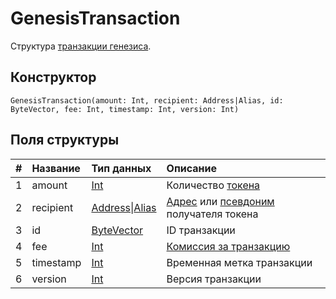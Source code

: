 # GenesisTransaction

Структура [транзакции генезиса](/ru/blockchain/transaction-type/genesis-transaction).

## Конструктор

``` ride
GenesisTransaction(amount: Int, recipient: Address|Alias, id: ByteVector, fee: Int, timestamp: Int, version: Int)
```

## Поля структуры

| # | Название | Тип данных | Описание |
| :--- | :--- | :--- | :--- |
| 1 | amount | [Int](/ru/ride/v5/data-types/int) | Количество [токена](/ru/blockchain/token/) |
| 2 | recipient | [Address](/ru/ride/v5/structures/common-structures/address)&#124;[Alias](/ru/ride/v5/structures/common-structures/alias) | [Адрес](/ru/blockchain/account/address) или [псевдоним](/ru/blockchain/account/alias) получателя токена |
| 3 | id | [ByteVector](/ru/ride/v5/data-types/byte-vector) | ID транзакции |
| 4 | fee | [Int](/ru/ride/v5/data-types/int) | [Комиссия за транзакцию](/ru/blockchain/transaction/transaction-fee) |
| 5 | timestamp | [Int](/ru/ride/v5/data-types/int) | Временная метка транзакции |
| 6 | version | [Int](/ru/ride/v5/data-types/int) | Версия транзакции |

